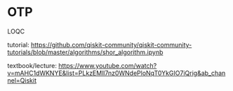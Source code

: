 # OTP
LOQC

tutorial: https://github.com/qiskit-community/qiskit-community-tutorials/blob/master/algorithms/shor_algorithm.ipynb 

textbook/lecture: https://www.youtube.com/watch?v=mAHC1dWKNYE&list=PLkzEMll7nz0WNdePloNqT0YkGIO7iQrig&ab_channel=Qiskit
